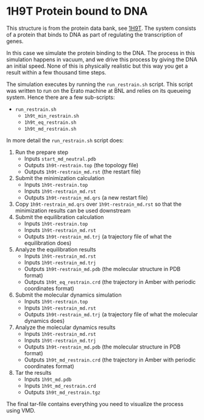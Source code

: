 # 1H9T Protein bound to DNA

This structure is from the protein data bank, see [1H9T](https://www.rcsb.org/structure/1H9T). 
The system consists of a protein that binds to DNA as part of regulating the transcription of
genes. 

In this case we simulate the protein binding to the DNA. The process in this simulation happens
in vacuum, and we drive this process by giving the DNA an initial speed. None of this is
physically realistic but this way you get a result within a few thousand time steps.

The simulation executes by running the `run_restrain.sh` script. This script was written to
run on the Erato machine at BNL and relies on its queueing system. Hence there are a few
sub-scripts:
- `run_restrain.sh`
  - `1h9t_min_restrain.sh`
  - `1h9t_eq_restrain.sh`
  - `1h9t_md_restrain.sh`

In more detail the `run_restrain.sh` script does:
1. Run the prepare step
   - Inputs `start_md_neutral.pdb`
   - Outputs `1h9t-restrain.top` (the topology file)
   - Outputs `1h9t-restrain_md.rst` (the restart file)
2. Submit the minimization calculation
   - Inputs `1h9t-restrain.top`
   - Inputs `1h9t-restrain_md.rst`
   - Outputs `1h9t-restrain_md.qrs` (a new restart file)
3. Copy `1h9t-restrain_md.qrs` over `1h9t-restrain_md.rst` so that the minimization results 
   can be used downstream
4. Submit the equilibration calculation
   - Inputs `1h9t-restrain.top`
   - Inputs `1h9t-restrain_md.rst`
   - Outputs `1h9t-restrain_md.trj` (a trajectory file of what the equilibration does)
5. Analyze the equilibration results
   - Inputs `1h9t-restrain_md.rst`
   - Inputs `1h9t-restrain_md.trj`
   - Outputs `1h9t-restrain_md.pdb` (the molecular structure in PDB format)
   - Outputs `1h9t_eq_restrain.crd` (the trajectory in Amber with periodic coordinates format)
6. Submit the molecular dynamics simulation
   - Inputs `1h9t-restrain.top`
   - Inputs `1h9t-restrain_md.rst`
   - Outputs `1h9t-restrain_md.trj` (a trajectory file of what the molecular dynamics does)
7. Analyze the molecular dynamics results
   - Inputs `1h9t-restrain_md.rst`
   - Inputs `1h9t-restrain_md.trj`
   - Outputs `1h9t-restrain_md.pdb` (the molecular structure in PDB format)
   - Outputs `1h9t_md_restrain.crd` (the trajectory in Amber with periodic coordinates format)
8. Tar the results
   - Inputs `1h9t_md.pdb`
   - Inputs `1h9t_md_restrain.crd`
   - Outputs `1h9t_md_restrain.tgz`

The final tar-file contains everything you need to visualize the process using VMD.
